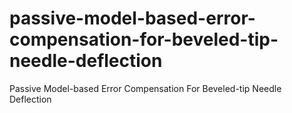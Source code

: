 # passive-model-based-error-compensation-for-beveled-tip-needle-deflection
Passive Model-based Error Compensation For Beveled-tip Needle Deflection
